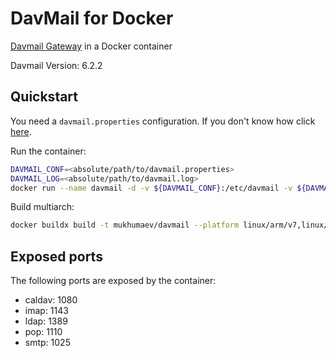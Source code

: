 # DavMail for Docker

[Davmail Gateway](http://davmail.sourceforge.net/) in a Docker container

Davmail Version: 6.2.2

## Quickstart

You need a `davmail.properties` configuration. If you don't know how click [here](http://davmail.sourceforge.net/serversetup.html).

Run the container:

``` bash
DAVMAIL_CONF=<absolute/path/to/davmail.properties>
DAVMAIL_LOG=<absolute/path/to/davmail.log>
docker run --name davmail -d -v ${DAVMAIL_CONF}:/etc/davmail -v ${DAVMAIL_LOG}:/var/log/davmail mukhumaev/davmail
```

Build multiarch:
```bash
docker buildx build -t mukhumaev/davmail --platform linux/arm/v7,linux/arm64,linux/amd64 .
```

## Exposed ports

The following ports are exposed by the container:

* caldav: 1080
* imap: 1143
* ldap: 1389
* pop: 1110
* smtp: 1025

